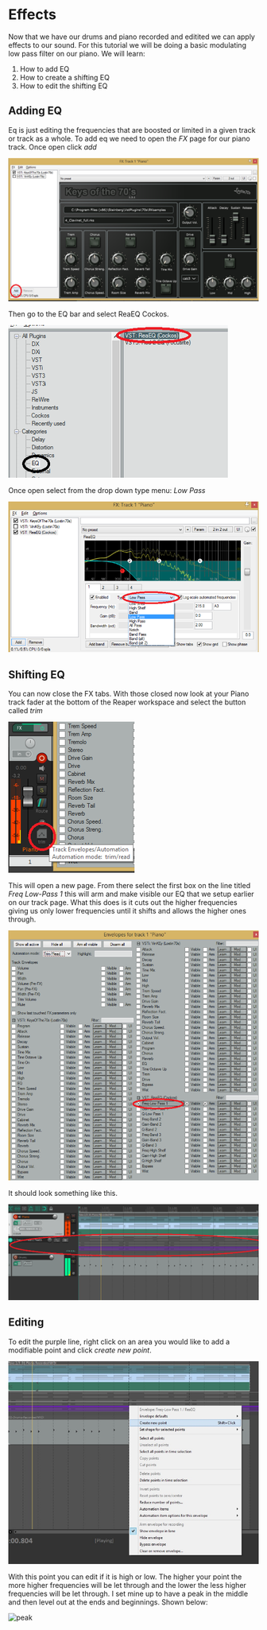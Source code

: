 # Effects

Now that we have our drums and piano recorded and editited we can apply effects to our sound.
For this tutorial we will be doing a basic modulating low pass filter on our piano.
We will learn:

1. How to add EQ
2. How to create a shifting EQ
3. How to edit the shifting EQ

## Adding EQ
Eq is just editing the frequencies that are boosted or limited in a given track or track as a whole. To add eq we need to open the *FX* page for our piano track. Once open click *add*

![add](/1e.png)

Then go to the EQ bar and select ReaEQ Cockos.

![cockos](/2e.png)

Once open select from the drop down type menu: *Low Pass*

![lp](/3e.png)

## Shifting EQ
You can now close the FX tabs.
With those closed now look at your Piano track fader at the bottom of the Reaper workspace and select the button called *trim*

![trim](/4e.png) 

This will open a new page. From there select the first box on the line titled *Freq Low-Pass 1* this will arm and make visible our EQ that we setup earlier on our track page. What this does is it cuts out the higher frequencies giving us only lower frequencies until it shifts and allows the higher ones through. 

![Arm](/5e.png)

It should look something like this. 

![likethis](/6e.png)

## Editing

To edit the purple line, right click on an area you would like to add a modifiable point and click *create new point*.

![cnp](/7e.png)

With this point you can edit if it is high or low. The higher your point the more higher frequencies will be let through and the lower the less higher frequencies will be let through. I set mine up to have a peak in the middle and then level out at the ends and beginnings. Shown below:

![peak](/8e.png)




